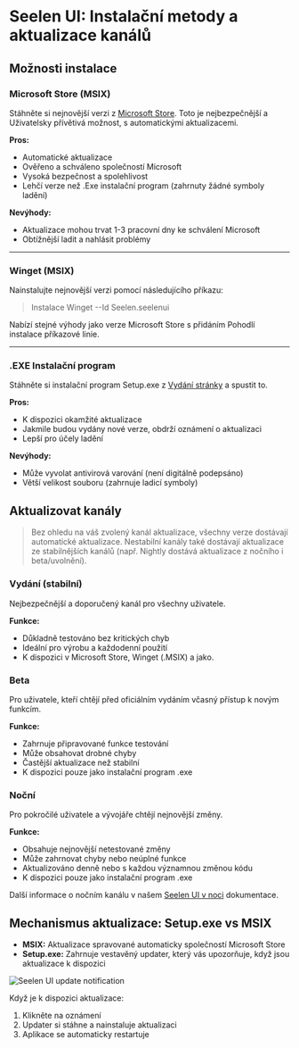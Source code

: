 # Seelen UI: Instalační metody a aktualizace kanálů

## Možnosti instalace

### Microsoft Store (MSIX)

Stáhněte si nejnovější verzi z
[Microsoft Store](https://www.microsoft.com/store). Toto je nejbezpečnější a
Uživatelsky přívětivá možnost, s automatickými aktualizacemi.

**Pros:**

- Automatické aktualizace
- Ověřeno a schváleno společností Microsoft
- Vysoká bezpečnost a spolehlivost
- Lehčí verze než .Exe instalační program (zahrnuty žádné symboly ladění)

**Nevýhody:**

- Aktualizace mohou trvat 1-3 pracovní dny ke schválení Microsoft
- Obtížnější ladit a nahlásit problémy

---

### Winget (MSIX)

Nainstalujte nejnovější verzi pomocí následujícího příkazu:

> Instalace Winget --Id Seelen.seelenui

Nabízí stejné výhody jako verze Microsoft Store s přidáním Pohodlí instalace
příkazové linie.

---

### .EXE Instalační program

Stáhněte si instalační program Setup.exe z
[Vydání stránky](https://github.com/eythaann/Seelen-UI/releases) a spustit to.

**Pros:**

- K dispozici okamžité aktualizace
- Jakmile budou vydány nové verze, obdrží oznámení o aktualizaci
- Lepší pro účely ladění

**Nevýhody:**

- Může vyvolat antivirová varování (není digitálně podepsáno)
- Větší velikost souboru (zahrnuje ladicí symboly)

## Aktualizovat kanály

> Bez ohledu na váš zvolený kanál aktualizace, všechny verze dostávají
> automatické aktualizace. Nestabilní kanály také dostávají aktualizace ze
> stabilnějších kanálů (např. Nightly dostává aktualizace z nočního i
> beta/uvolnění).

### Vydání (stabilní)

Nejbezpečnější a doporučený kanál pro všechny uživatele.

**Funkce:**

- Důkladně testováno bez kritických chyb
- Ideální pro výrobu a každodenní použití
- K dispozici v Microsoft Store, Winget (.MSIX) a jako.

### Beta

Pro uživatele, kteří chtějí před oficiálním vydáním včasný přístup k novým
funkcím.

**Funkce:**

- Zahrnuje připravované funkce testování
- Může obsahovat drobné chyby
- Častější aktualizace než stabilní
- K dispozici pouze jako instalační program .exe

### Noční

Pro pokročilé uživatele a vývojáře chtějí nejnovější změny.

**Funkce:**

- Obsahuje nejnovější netestované změny
- Může zahrnovat chyby nebo neúplné funkce
- Aktualizováno denně nebo s každou významnou změnou kódu
- K dispozici pouze jako instalační program .exe

Další informace o nočním kanálu v našem
[Seelen UI v noci](https://seelen.io/blog/nightly) dokumentace.

## Mechanismus aktualizace: Setup.exe vs MSIX

- **MSIX:** Aktualizace spravované automaticky společností Microsoft Store
- **Setup.exe:** Zahrnuje vestavěný updater, který vás upozorňuje, když jsou
  aktualizace k dispozici

![Seelen UI update notification](https://github.com/Seelen-Inc/slu-blog/blob/master/blog/seelen-ui-distribution-channels/image.png?raw=true)

Když je k dispozici aktualizace:

1. Klikněte na oznámení
2. Updater si stáhne a nainstaluje aktualizaci
3. Aplikace se automaticky restartuje
